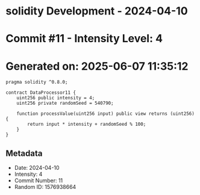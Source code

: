 ﻿# solidity Development - 2024-04-10
# Commit #11 - Intensity Level: 4
# Generated on: 2025-06-07 11:35:12
```solidity
pragma solidity ^0.8.0;

contract DataProcessor11 {
    uint256 public intensity = 4;
    uint256 private randomSeed = 540790;

    function processValue(uint256 input) public view returns (uint256) {
        return input * intensity + randomSeed % 100;
    }
}
```
## Metadata
- Date: 2024-04-10
- Intensity: 4
- Commit Number: 11
- Random ID: 1576938664
